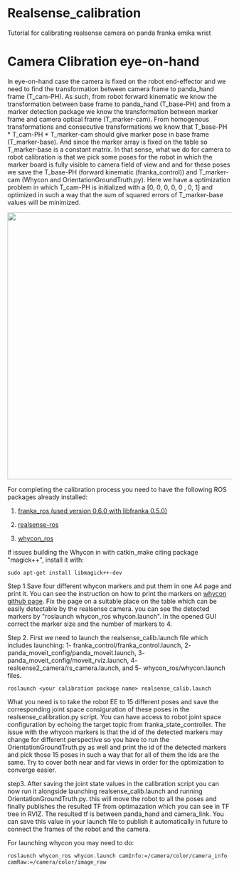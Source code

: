 # Realsense_calibration
Tutorial for calibrating realsense camera on panda franka emika wrist 



**Camera Clibration eye-on-hand**
=====================================
In eye-on-hand case the camera is fixed on the robot end-effector and we need to find the transformation between camera frame to panda_hand frame (T_cam-PH). As such, from robot forward kinematic we know the transformation between base frame to panda_hand (T_base-PH) and from a marker detection package we know the transformation between marker frame and camera optical frame (T_marker-cam). From homogenous transformations and consecutive transformations we know that T_base-PH * T_cam-PH * T_marker-cam should give marker pose in base frame (T_marker-base). And since the marker array is fixed on the table so T_marker-base is a constant matrix. In that sense, what we do for camera to robot calibration is that we pick some poses for the robot in which the marker board is fully visible to camera field of view and and for these poses we save the T_base-PH (forward kinematic (franka_control)) and T_marker-cam (Whycon and OrientationGroundTruth.py). Here we have a optimization problem in which T_cam-PH is initialized with a [0, 0, 0, 0, 0 , 0, 1] and optimized in such a way that the sum of squared errors of
T_marker-base values will be minimized. 

<p align="center">
  <img width="600" src="images/calibrationdraw.png">
</p>

For completing the calibration process you need to have the following ROS packages already installed:

  1. [franka_ros (used version 0.6.0 with libfranka 0.5.0)](https://frankaemika.github.io/docs/franka_ros.html)

  2. [realsense-ros](https://github.com/IntelRealSense/realsense-ros)

  3. [whycon_ros](https://github.com/LCAS/whycon)

If issues building the Whycon in with catkin_make citing package "magick++", install it with:

    sudo apt-get install libmagick++-dev

Step 1.Save four different whycon markers and put them in one A4 page and print it. You can see the instruction on how to print the markers on [whycon github page](https://github.com/LCAS/whycon). Fix the page on a suitable place on the table which can be easily detectable by the realsense camera. you can see the detected markers by "roslaunch whycon_ros whycon.launch". In the opened GUI correct the marker size and the number of markers to 4. 

Step 2. 
First we need to launch the realsense_calib.launch file which includes launching: 1- franka_control/franka_control.launch, 2- panda_moveit_config/panda_moveit.launch, 3- panda_moveit_config/moveit_rviz.launch, 4- realsense2_camera/rs_camera.launch, and 5- whycon_ros/whycon.launch files.

    roslaunch <your calibration package name> realsense_calib.launch

What you need is to take the robot EE to 15 different poses and save the corresponding joint space consiguration of these poses in the realsense_calibration.py script. You can have access to robot joint space configuration by echoing the target topic from franka_state_controller. The issue with the whycon markers is that the id of the detected markers may change for different perspective so you have to run the OrientationGroundTruth.py as well and print the id of the detected markers and pick those 15 poses in such a way that for all of them the ids are the same. Try to cover both near and far views in order for the optimization to converge easier. 

step3.
After saving the joint state values in the calibration script you can now run it alongside launching realsense_calib.launch and running OrientationGroundTruth.py. this will move the robot to all the poses and finally publishes the resulted TF from optimazation which you can see in TF tree in RVIZ. The resulted tf is between panda_hand and camera_link. You can save this value in your launch file to publish it automatically in future to connect the frames of the robot and the camera.

For launching whycon you may need to do:

    roslaunch whycon_ros whycon.launch camInfo:=/camera/color/camera_info camRaw:=/camera/color/image_raw


